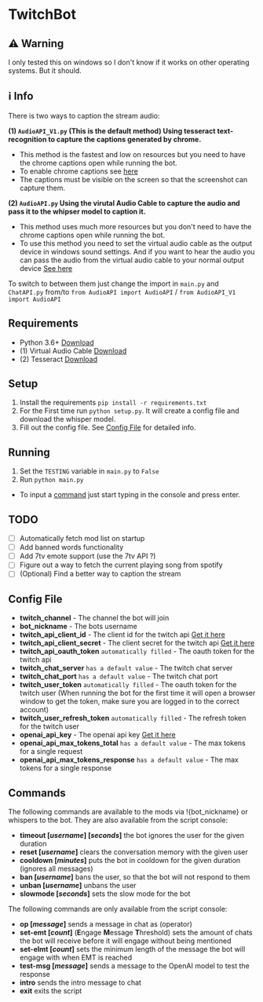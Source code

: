 # TwitchBot

## :warning: Warning
I only tested this on windows so I don't know if it works on other operating systems. But it should.

## :information_source: Info
There is two ways to caption the stream audio:

**(1) `AudioAPI_V1.py` (This is the default method) Using tesseract text-recognition to capture the captions generated by chrome.** 
- This method is the fastest and low on resources but you need to have the chrome captions open while running the bot. 
- To enable chrome captions see [here](https://support.google.com/chrome/answer/10538231)
- The captions must be visible on the screen so that the screenshot can capture them.

**(2) `AudioAPI.py` Using the virutal Audio Cable to capture the audio and pass it to the whipser model to caption it.**
- This method uses much more resources but you don't need to have the chrome captions open while running the bot.
- To use this method you need to set the virtual audio cable as the output device in windows sound settings. And if you want to hear the audio you can pass the audio from the virtual audio cable to your normal output device [See here](https://golightstream.com/how-to-setup-virtual-audio-cables/)

To switch to between them just change the import in `main.py` and `ChatAPI.py` from/to `from AudioAPI import AudioAPI` / `from AudioAPI_V1 import AudioAPI`

## Requirements
- Python 3.6+ [Download](https://www.python.org/downloads/)
- (1) Virtual Audio Cable [Download](https://vb-audio.com/Cable/)
- (2) Tesseract [Download](https://tesseract-ocr.github.io/tessdoc/Downloads.html)

## Setup
1. Install the requirements `pip install -r requirements.txt`
2. For the First time run `python setup.py`. It will create a config file and download the whisper model.
3. Fill out the config file. See [Config File](#Config-File) for detailed info.

## Running
1. Set the `TESTING` variable in `main.py` to `False`
2. Run `python main.py`
- To input a [command](#Commands) just start typing in the console and press enter.

## TODO
- [ ] Automatically fetch mod list on startup
- [ ] Add banned words functionality
- [ ] Add 7tv emote support (use the 7tv API ?)
- [ ] Figure out a way to fetch the current playing song from spotify
- [ ] (Optional) Find a better way to caption the stream

## Config File
- **twitch_channel** - The channel the bot will join
- **bot_nickname** - The bots username
- **twitch_api_client_id** - The client id for the twitch api [Get it here](https://dev.twitch.tv/console/apps)
- **twitch_api_client_secret** - The client secret for the twitch api [Get it here](https://dev.twitch.tv/console/apps)
- **twitch_api_oauth_token** `automatically filled` - The oauth token for the twitch api
- **twitch_chat_server** `has a default value` - The twitch chat server
- **twitch_chat_port** `has a default value` - The twitch chat port
- **twitch_user_token** `automatically filled` - The oauth token for the twitch user (When running the bot for the first time it will open a browser window to get the token, make sure you are logged in to the correct account)
- **twitch_user_refresh_token** `automatically filled` - The refresh token for the twitch user
- **openai_api_key** - The openai api key [Get it here](https://platform.openai.com/account/api-keys)
- **openai_api_max_tokens_total** `has a default value` - The max tokens for a single request
- **openai_api_max_tokens_response** `has a default value` - The max tokens for a single response

## Commands 
The following commands are available to the mods via !{bot_nickname} or whispers to the bot. They are also available from the script console:
+ **timeout [*username*] [*seconds*]** the bot ignores the user for the given duration
+ **reset [*username*]** clears the conversation memory with the given user
+ **cooldown [*minutes*]** puts the bot in cooldown for the given duration (ignores all messages)
+ **ban [*username*]** bans the user, so that the bot will not respond to them
+ **unban [*username*]** unbans the user
+ **slowmode [*seconds*]** sets the slow mode for the bot

The following commands are only available from the script console:
+ **op [*message*]** sends a message in chat as (operator)
+ **set-emt [*count*]** (**E**ngage **M**essage **T**hreshold) sets the amount of chats the bot will receive before it will engage without being mentioned
+ **set-elmt [*count*]** sets the minimum length of the message the bot will engage with when EMT is reached
+ **test-msg [*message*]** sends a message to the OpenAI model to test the response
+ **intro** sends the intro message to chat
+ **exit** exits the script
